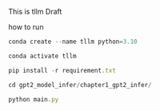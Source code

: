 This is tllm Draft


how to run 
```javascript
conda create --name tllm python=3.10

conda activate tllm

pip install -r requirement.txt

cd gpt2_model_infer/chapter1_gpt2_infer/

python main.py

